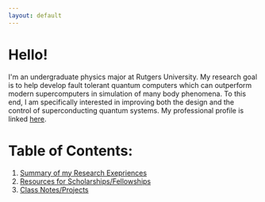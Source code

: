 ```yaml
---
layout: default
---
```

# Hello!
I'm an undergraduate physics major at Rutgers University. My research goal is to help develop fault tolerant quantum computers which can outperform modern supercomputers in simulation of many body phenomena. To this end, I am specifically interested in  improving both the design and the control of superconducting quantum systems. My professional profile is linked [here](https://www.linkedin.com/in/eeshgupta/). 

# Table of Contents: 


1. [Summary of my Research Exepriences](./pages/research.html)
2. [Resources for Scholarships/Fellowships](./pages/resources.html)
3. [Class Notes/Projects](./pages/notes.html)

<!-- # Publications

1. A. Galda, E. Gupta, J. Fallas, X. Liu, D. Lykov, Y. Alexeev, I. Safro. Similarity-Based Parameter Transferability in Quantum Approximate Optimization Algorithm. Under review at _IEEE: Transactions on Quantum Engineering_. (2022) -->



